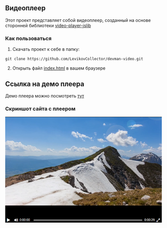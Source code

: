 ## Видеоплеер
Этот проект представляет собой видеоплеер, созданный на основе сторонней библиотеки [video-player-jslib](https://github.com/devmanorg/video-player-jslib)

### Как пользоваться
1. Скачать проект к себе в папку:
```
git clone https://github.com/LevikovCollector/devman-video.git
```
2. Открыть файл  [index.html](index.html) в вашем браузере

## Ссылка на демо плеера
Демо плеера можно посмотреть [тут](https://levikovcollector.github.io/devman-video/index.html)

### Скриншот сайта c плеером 
![img.png](img.png)